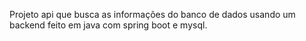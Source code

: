 Projeto api que busca as informações do banco de dados usando um backend feito em java com spring boot e mysql.
